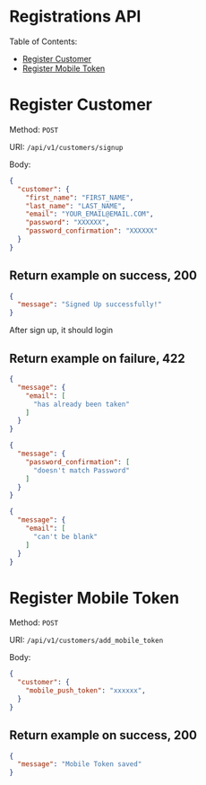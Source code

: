 # Registrations API

Table of Contents:

- [Register Customer](#register-customer)
- [Register Mobile Token](#register-mobile-token)

# Register Customer

Method: `POST`

URI: `/api/v1/customers/signup`

Body:

```json
{
  "customer": {
    "first_name": "FIRST_NAME",
    "last_name": "LAST_NAME",
    "email": "YOUR_EMAIL@EMAIL.COM",
    "password": "XXXXXX",
    "password_confirmation": "XXXXXX"
  }
}
```

## Return example on success, 200

```json
{
  "message": "Signed Up successfully!"
}
```

After sign up, it should login

## Return example on failure, 422

```json
{
  "message": {
    "email": [
      "has already been taken"
    ]
  }
}
```

```json
{
  "message": {
    "password_confirmation": [
      "doesn't match Password"
    ]
  }
}
```

```json
{
  "message": {
    "email": [
      "can't be blank"
    ]
  }
}
```


# Register Mobile Token

Method: `POST`

URI: `/api/v1/customers/add_mobile_token`

Body:

```json
{
  "customer": {
    "mobile_push_token": "xxxxxx",
  }
}
```

## Return example on success, 200

```json
{
  "message": "Mobile Token saved"
}
```


